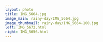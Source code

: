 ```yaml
---
layout: photo
title: IMG_5664.jpg
image_main: rainy-day/IMG_5664.jpg
image_thumbnail: rainy-day/IMG_5664-100.jpg
left: IMG_5672.html
right: IMG_5656.html
---
```

